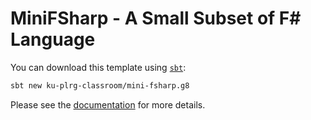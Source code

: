 # MiniFSharp - A Small Subset of F# Language

You can download this template using [`sbt`](https://www.scala-sbt.org/):
```bash
sbt new ku-plrg-classroom/mini-fsharp.g8
```

Please see the [documentation](https://github.com/ku-plrg-classroom/docs/tree/main/cose212/mini-fsharp) for more details.
